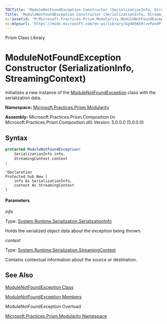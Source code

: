 ```yaml
---
TOCTitle: 'ModuleNotFoundException Constructor (SerializationInfo, StreamingContext)'
Title: 'ModuleNotFoundException Constructor (SerializationInfo, StreamingContext) (Microsoft.Practices.Prism.Modularity)'
ms:assetid: 'M:Microsoft.Practices.Prism.Modularity.ModuleNotFoundException.\#ctor(System.Runtime.Serialization.SerializationInfo,System.Runtime.Serialization.StreamingContext)'
ms:mtpsurl: 'https://msdn.microsoft.com/en-us/library/Gg405659(v=PandP.50)'
---
```


Prism Class Library

# ModuleNotFoundException Constructor (SerializationInfo, StreamingContext)

Initializes a new instance of the [ModuleNotFoundException](https://msdn.microsoft.com/en-us/library/microsoft.practices.prism.modularity.modulenotfoundexception(v=pandp.50)) class with the serialization data.

**Namespace:** [Microsoft.Practices.Prism.Modularity](https://msdn.microsoft.com/en-us/library/microsoft.practices.prism.modularity(v=pandp.50))

**Assembly:** Microsoft.Practices.Prism.Composition (in Microsoft.Practices.Prism.Composition.dll) Version: 5.0.0.0 (5.0.0.0)

## Syntax

```C#
protected ModuleNotFoundException(
	SerializationInfo info,
	StreamingContext context
)
```

```VB
'Declaration
Protected Sub New ( 
	info As SerializationInfo,
	context As StreamingContext
)
```

#### Parameters

*info* 
 
   Type: [System.Runtime.Serialization.SerializationInfo](http://msdn2.microsoft.com/en-us/library/a9b6042e)
	
   Holds the serialized object data about the exception being thrown.

*context*

   Type: [System.Runtime.Serialization.StreamingContext](http://msdn2.microsoft.com/en-us/library/t16abws5)
	
   Contains contextual information about the source or destination.

## See Also

<span id="seeAlsoToggle"></span>
[ModuleNotFoundException Class](https://msdn.microsoft.com/en-us/library/microsoft.practices.prism.modularity.modulenotfoundexception(v=pandp.50))

[ModuleNotFoundException Members](https://msdn.microsoft.com/en-us/library/microsoft.practices.prism.modularity.modulenotfoundexception_members(v=pandp.50))

ModuleNotFoundException Overload

[Microsoft.Practices.Prism.Modularity Namespace](https://msdn.microsoft.com/en-us/library/microsoft.practices.prism.modularity(v=pandp.50))
